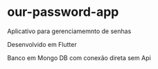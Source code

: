 # our-password-app
Aplicativo para gerenciamemnto de senhas

Desenvolvido em Flutter

Banco em Mongo DB com conexão direta sem Api
